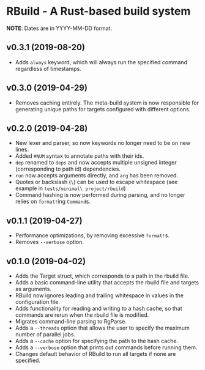# RBuild - A Rust-based build system
**NOTE**: Dates are in YYYY-MM-DD format.

## v0.3.1 (2019-08-20)
- Adds `always` keyword, which will always run the specified command regardless of timestamps.

## v0.3.0 (2019-04-29)
- Removes caching entirely. The meta-build system is now responsible for generating unique paths for targets configured with different options.

## v0.2.0 (2019-04-28)
- New lexer and parser, so now keywords no longer need to be on new lines.
- Added `#NUM` syntax to annotate paths with their ids.
- `dep` renamed to `deps` and now accepts multiple unsigned integer (corresponding to path id) dependencies.
- `run` now accepts arguments directly, and `arg` has been removed.
- Quotes or backslash (`\`) can be used to escape whitespace (see example in `tests/minimal\ project/rbuild`)
- Command hashing is now performed during parsing, and no longer relies on `format!`ing `Command`s.

## v0.1.1 (2019-04-27)
- Performance optimizations, by removing excessive `format!`s.
- Removes `--verbose` option.

## v0.1.0 (2019-04-02)
- Adds the Target struct, which corresponds to a path in the rbuild file.
- Adds a basic command-line utility that accepts the rbuild file and targets as arguments.
- RBuild now ignores leading and trailing whitespace in values in the configuration file.
- Adds functionality for reading and writing to a hash cache, so that commands are rerun when the rbuild file is modified.
- Migrates command-line parsing to RgParse.
- Adds a `--threads` option that allows the user to specify the maximum number of parallel jobs.
- Adds a `--cache` option for specifying the path to the hash cache.
- Adds a `--verbose` option that prints out commands before running them.
- Changes default behavior of RBuild to run all targets if none are specified.
